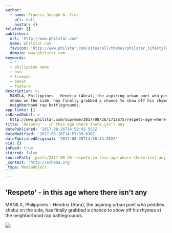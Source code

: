```yaml
---
author:
  - name: Francis Joseph A. Cruz
    url: null
    avatar: {}
related: []
publisher:
  url: 'http://www.philstar.com'
  name: philstar.com
  favicon: 'http://www.philstar.com/sites/all/themes/philstar_lifestyle/favicon.ico'
  domain: www.philstar.com
keywords:
  - ''
  - philippine news
  - psn
  - freeman
  - banat
  - feature
description: >-
  MANILA, Philippines - Hendrix (Abra), the aspiring urban poet who peddles
  shabu on the side, has finally grabbed a chance to show off his rhymes at the
  neighborhood rap battlegrounds.
app_links: []
isBasedOnUrl: >-
  http://www.philstar.com/supreme/2017/08/26/1732675/respeto-age-where-there-isnt-any?nomobile=1
title: ­'Respeto' - in this age where there isn't any
datePublished: '2017-08-26T14:58:43.552Z'
dateModified: '2017-08-26T14:57:39.036Z'
datePublishedOriginal: '2017-08-26T14:58:43.552Z'
via: {}
inFeed: true
starred: false
sourcePath: _posts/2017-08-26-respeto-in-this-age-where-there-isnt-any.md
_context: 'http://schema.org'
_type: MediaObject

---
```

<article style=""><h1>­'Respeto' - in this age where there isn't any</h1><p>MANILA, Philippines - Hendrix (Abra), the aspiring urban poet who peddles shabu on the side, has finally grabbed a chance to show off his rhymes at the neighborhood rap battlegrounds.</p><img src="http://media.philstar.com/images/the-philippine-star/lifestyle/modern-living/20170826/PHILSTAR/LIFESTYLE/Supreme/respeto-2.jpg" /></article>